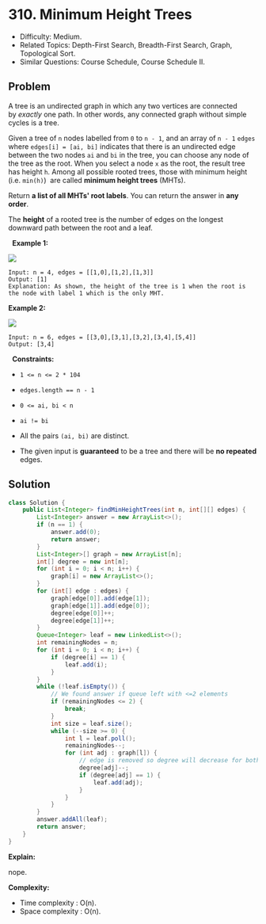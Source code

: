 # 310. Minimum Height Trees

- Difficulty: Medium.
- Related Topics: Depth-First Search, Breadth-First Search, Graph, Topological Sort.
- Similar Questions: Course Schedule, Course Schedule II.

## Problem

A tree is an undirected graph in which any two vertices are connected by *exactly* one path. In other words, any connected graph without simple cycles is a tree.

Given a tree of ```n``` nodes labelled from ```0``` to ```n - 1```, and an array of ```n - 1``` ```edges``` where ```edges[i] = [ai, bi]``` indicates that there is an undirected edge between the two nodes ```ai``` and ```bi``` in the tree, you can choose any node of the tree as the root. When you select a node ```x``` as the root, the result tree has height ```h```. Among all possible rooted trees, those with minimum height (i.e. ```min(h)```)  are called **minimum height trees** (MHTs).

Return **a list of all **MHTs'** root labels**. You can return the answer in **any order**.

The **height** of a rooted tree is the number of edges on the longest downward path between the root and a leaf.

 
**Example 1:**

![](https://assets.leetcode.com/uploads/2020/09/01/e1.jpg)

```
Input: n = 4, edges = [[1,0],[1,2],[1,3]]
Output: [1]
Explanation: As shown, the height of the tree is 1 when the root is the node with label 1 which is the only MHT.
```

**Example 2:**

![](https://assets.leetcode.com/uploads/2020/09/01/e2.jpg)

```
Input: n = 6, edges = [[3,0],[3,1],[3,2],[3,4],[5,4]]
Output: [3,4]
```

 
**Constraints:**


	
- ```1 <= n <= 2 * 104```
	
- ```edges.length == n - 1```
	
- ```0 <= ai, bi < n```
	
- ```ai != bi```
	
- All the pairs ```(ai, bi)``` are distinct.
	
- The given input is **guaranteed** to be a tree and there will be **no repeated** edges.



## Solution

```java
class Solution {
    public List<Integer> findMinHeightTrees(int n, int[][] edges) {
        List<Integer> answer = new ArrayList<>();
        if (n == 1) {
            answer.add(0);
            return answer;
        }
        List<Integer>[] graph = new ArrayList[n];
        int[] degree = new int[n];
        for (int i = 0; i < n; i++) {
            graph[i] = new ArrayList<>();
        }
        for (int[] edge : edges) {
            graph[edge[0]].add(edge[1]);
            graph[edge[1]].add(edge[0]);
            degree[edge[0]]++;
            degree[edge[1]]++;
        }
        Queue<Integer> leaf = new LinkedList<>();
        int remainingNodes = n;
        for (int i = 0; i < n; i++) {
            if (degree[i] == 1) {
                leaf.add(i);
            }
        }
        while (!leaf.isEmpty()) {
            // We found answer if queue left with <=2 elements
            if (remainingNodes <= 2) {
                break;
            }
            int size = leaf.size();
            while (--size >= 0) {
                int l = leaf.poll();
                remainingNodes--;
                for (int adj : graph[l]) {
                    // edge is removed so degree will decrease for both vertex
                    degree[adj]--;
                    if (degree[adj] == 1) {
                        leaf.add(adj);
                    }
                }
            }
        }
        answer.addAll(leaf);
        return answer;
    }
}
```

**Explain:**

nope.

**Complexity:**

* Time complexity : O(n).
* Space complexity : O(n).
